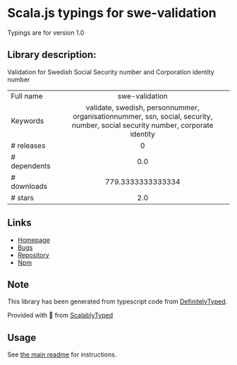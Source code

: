 
# Scala.js typings for swe-validation

Typings are for version 1.0

## Library description:
Validation for Swedish Social Security number and Corporation identity number

|                    |                 |
| ------------------ | :-------------: |
| Full name          | swe-validation |
| Keywords           | validate, swedish, personnummer, organisationnummer, ssn, social, security, number, social security number, corporate identity |
| # releases         | 0 |
| # dependents       | 0.0 |
| # downloads        | 779.3333333333334 |
| # stars            | 2.0 |

## Links
- [Homepage](https://github.com/keype/swe-validation)
- [Bugs](https://github.com/keype/swe-validation/issues)
- [Repository](https://github.com/keype/swe-validation)
- [Npm](https://www.npmjs.com/package/swe-validation)
    


## Note
This library has been generated from typescript code from [DefinitelyTyped](https://definitelytyped.org).

Provided with :purple_heart: from [ScalablyTyped](https://github.com/oyvindberg/ScalablyTyped)

## Usage
See [the main readme](../../readme.md) for instructions.


